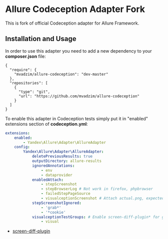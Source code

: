 # Allure Codeception Adapter Fork

This is fork of official Codeception adapter for Allure Framework.


## Installation and Usage
In order to use this adapter you need to add a new dependency to your **composer.json** file:
```
{
  "require": {
    "mvadzim/allure-codeception": "dev-master"
  },
  "repositories": [
    {
      "type": "git",
      "url": "https://github.com/mvadzim/allure-codeception"
    }
  ]
}
```
To enable this adapter in Codeception tests simply put it in "enabled" extensions section of **codeception.yml**:
```yaml
extensions:
    enabled:
        - Yandex\Allure\Adapter\AllureAdapter
    config:
        Yandex\Allure\Adapter\AllureAdapter:
            deletePreviousResults: true
            outputDirectory: allure-results
            ignoredAnnotations:
                - env
                - dataprovider
            enabledAttach:
                - stepScreenshot
                - stepBrowserLog # Not work in firefox, phpbrowser
                - failedStepPageSource
                - visualceptionScreenshot # Attach actual.png, expected.png, diff.png* 
            stepScreenshotIgnored:
                - 'grab*'
                - '*cookie'
            visualceptionTestGroups: # Enable screen-diff-plugin* for groups 
                - visual
```

* [screen-diff-plugin](https://github.com/allure-framework/allure2/tree/master/plugins/screen-diff-plugin)